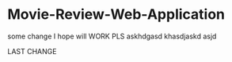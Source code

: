 # Movie-Review-Web-Application

some change
I hope will WORK PLS askhdgasd
khasdjaskd asjd 


LAST CHANGE

